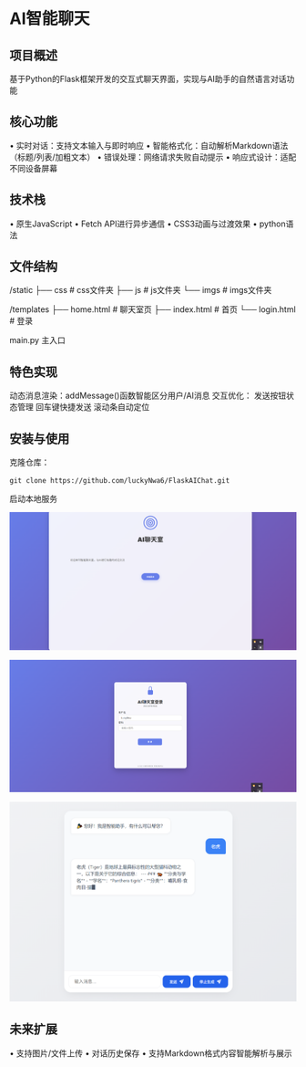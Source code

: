 # AI智能聊天

## 项目概述

基于Python的Flask框架开发的交互式聊天界面，实现与AI助手的自然语言对话功能

## 核心功能

• 实时对话：支持文本输入与即时响应
• 智能格式化：自动解析Markdown语法（标题/列表/加粗文本）
• 错误处理：网络请求失败自动提示
• 响应式设计：适配不同设备屏幕

## 技术栈

• 原生JavaScript 
• Fetch API进行异步通信
• CSS3动画与过渡效果
• python语法

## 文件结构

/static
├── css          # css文件夹
├── js             # js文件夹
└── imgs       # imgs文件夹

/templates
├── home.html       # 聊天室页
├── index.html       # 首页
└── login.html        # 登录

main.py  主入口

## 特色实现

动态消息渲染：addMessage()函数智能区分用户/AI消息
交互优化：
发送按钮状态管理
回车键快捷发送
滚动条自动定位

## 安装与使用

克隆仓库：

```shell
git clone https://github.com/luckyNwa6/FlaskAIChat.git
```

启动本地服务

![1](./static/imgs/1.png)



![2](./static/imgs/2.png)

![3](./static/imgs/3.png)

## 未来扩展

• 支持图片/文件上传
• 对话历史保存
• 支持Markdown格式内容智能解析与展示